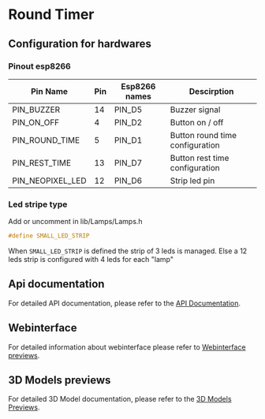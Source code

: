 # Round Timer

## Configuration for hardwares

### Pinout esp8266
| Pin Name         | Pin        | Esp8266 names   |Descirption                       |
|------------------|------------|-----------------|----------------------------------|
| PIN_BUZZER       | 14         | PIN_D5          | Buzzer signal                    |
| PIN_ON_OFF       | 4          | PIN_D2          | Button on / off                  |
| PIN_ROUND_TIME   | 5          | PIN_D1          | Button round time configuration  |
| PIN_REST_TIME    | 13         | PIN_D7          | Button rest time configuration   |
| PIN_NEOPIXEL_LED | 12         | PIN_D6          | Strip led pin                    |

### Led stripe type

Add or uncomment in lib/Lamps/Lamps.h

```cpp
#define SMALL_LED_STRIP
```

When `SMALL_LED_STRIP` is defined the strip of 3 leds is managed. Else a 12 leds strip is configured with 4 leds for each "lamp"


## Api documentation

For detailed API documentation, please refer to the [API Documentation](./documentations/API%20Documentation.md).


## Webinterface

For detailed information about webinterface please refer to [Webinterface previews](./documentations/webinterface/webinterface.md).


## 3D Models previews

For detailed 3D Model documentation, please refer to the [3D Models Previews](./3D-model/README.md).
